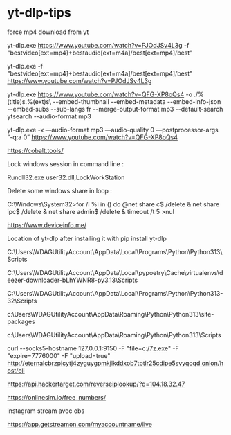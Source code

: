 # yt-dlp-tips

force mp4 download from yt

yt-dlp.exe https://www.youtube.com/watch?v=PJOdJSv4L3g -f "bestvideo[ext=mp4]+bestaudio[ext=m4a]/best[ext=mp4]/best"

yt-dlp.exe -f "bestvideo[ext=mp4]+bestaudio[ext=m4a]/best[ext=mp4]/best" https://www.youtube.com/watch?v=PJOdJSv4L3g

yt-dlp.exe  https://www.youtube.com/watch?v=QFG-XP8oQs4 -o ./%(title)s.%(ext)s\ --embed-thumbnail --embed-metadata --embed-info-json --embed-subs --sub-langs fr --merge-output-format mp3 --default-search ytsearch --audio-format mp3

yt-dlp.exe -x —audio-format mp3 —audio-quality 0 —postprocessor-args “-q:a 0” https://www.youtube.com/watch?v=QFG-XP8oQs4

https://cobalt.tools/

Lock windows session in command line :

Rundll32.exe user32.dll,LockWorkStation

Delete some windows share in loop :

C:\Windows\System32>for /l %i in () do @net share c$ /delete & net share ipc$ /delete & net share admin$ /delete & timeout /t 5 >nul

https://www.deviceinfo.me/

Location of yt-dlp after installing it with pip install yt-dlp

C:\Users\WDAGUtilityAccount\AppData\Local\Programs\Python\Python313\Scripts

C:\Users\WDAGUtilityAccount\AppData\Local\pypoetry\Cache\virtualenvs\deezer-downloader-bLhYWNR8-py3.13\Scripts

C:\Users\WDAGUtilityAccount\AppData\Local\Programs\Python\Python313-32\Scripts

c:\Users\WDAGUtilityAccount\AppData\Roaming\Python\Python313\site-packages

c:\Users\WDAGUtilityAccount\AppData\Roaming\Python\Python313\Scripts

curl --socks5-hostname 127.0.0.1:9150 -F "file=c:/7z.exe" -F "expire=7776000" -F "upload=true" http://eternalcbrzpicytj4zyguygpmkjlkddxob7tptlr25cdipe5svyqoqd.onion/host/cli

https://api.hackertarget.com/reverseiplookup/?q=104.18.32.47

https://onlinesim.io/free_numbers/

instagram stream avec obs

https://app.getstreamon.com/myaccountname/live

